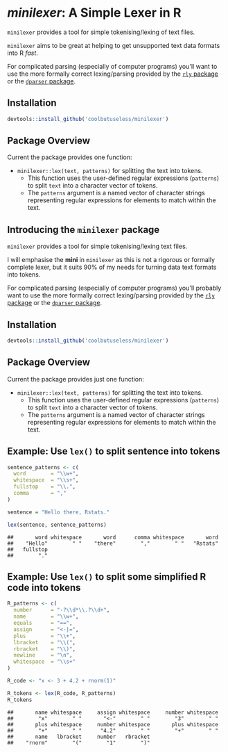
*minilexer*: A Simple Lexer in R
==============================================================================





`minilexer` provides a tool for simple tokenising/lexing of text files.  

`minilexer` aims to be great at helping to get unsupported text data formats into R *fast*. 

For complicated parsing (especially of computer programs) you'll want to use the more formally correct lexing/parsing provided by the [`rly` package](https://cran.r-project.org/package=rly) or the [`dparser` package](https://cran.r-project.org/package=dparser).

Installation
-----------------------------------------------------------------------------

```r
devtools::install_github('coolbutuseless/minilexer')
```



Package Overview
-----------------------------------------------------------------------------


Current the package provides one function:

* `minilexer::lex(text, patterns)` for splitting the text into tokens.
    * This function uses the user-defined regular expressions (`patterns`) to split 
      `text` into a character vector of tokens.
    * The `patterns` argument is a named vector of character strings representing regular
      expressions for elements to match within the text.  




Introducing the `minilexer` package
-----------------------------------------------------------------------------

`minilexer` provides a tool for simple tokenising/lexing text files.

I will emphasise the **mini** in `minilexer` as this is not a rigorous or formally complete lexer, but it
suits 90% of my needs for turning data text formats into tokens.

For complicated parsing (especially of computer programs) you'll probably want to use the more formally correct lexing/parsing provided by the [`rly` package](https://cran.r-project.org/package=rly) or the [`dparser` package](https://cran.r-project.org/package=dparser).



Installation
-----------------------------------------------------------------------------

```r
devtools::install_github('coolbutuseless/minilexer')
```



Package Overview
-----------------------------------------------------------------------------

Current the package provides just one function: 

* `minilexer::lex(text, patterns)` for splitting the text into tokens.
    * This function uses the user-defined regular expressions (`patterns`) to split 
      `text` into a character vector of tokens.
    * The `patterns` argument is a named vector of character strings representing regular
      expressions for elements to match within the text.  


Example: Use `lex()` to split sentence into tokens
-----------------------------------------------------------------------------

```r
sentence_patterns <- c(
  word        = "\\w+", 
  whitespace  = "\\s+",
  fullstop    = "\\.",
  comma       = ","
)

sentence = "Hello there, Rstats."

lex(sentence, sentence_patterns)
```

```
##       word whitespace       word      comma whitespace       word 
##    "Hello"        " "    "there"        ","        " "   "Rstats" 
##   fullstop 
##        "."
```



Example: Use `lex()` to split some simplified R code into tokens
-----------------------------------------------------------------------------


```r
R_patterns <- c(
  number      = "-?\\d*\\.?\\d+",
  name        = "\\w+",
  equals      = "==",
  assign      = "<-|=",
  plus        = "\\+",
  lbracket    = "\\(",
  rbracket    = "\\)",
  newline     = "\n",
  whitespace  = "\\s+"
)

R_code <- "x <- 3 + 4.2 + rnorm(1)"

R_tokens <- lex(R_code, R_patterns)
R_tokens
```

```
##       name whitespace     assign whitespace     number whitespace 
##        "x"        " "       "<-"        " "        "3"        " " 
##       plus whitespace     number whitespace       plus whitespace 
##        "+"        " "      "4.2"        " "        "+"        " " 
##       name   lbracket     number   rbracket 
##    "rnorm"        "("        "1"        ")"
```





